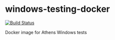 # windows-testing-docker

[![Build Status](https://dev.azure.com/gomods/windows-testing-docker/_apis/build/status/gomods.windows-testing-docker?branchName=master)](https://dev.azure.com/gomods/windows-testing-docker/_build/latest?definitionId=2&branchName=master)

Docker image for Athens Windows tests
